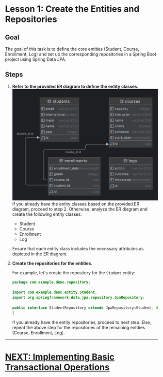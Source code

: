 # Lesson 1: Create the Entities and Repositories

## Goal

The goal of this task is to define the core entities (Student, Course, Enrollment, Log) and set up the corresponding repositories in a Spring Boot project using Spring Data JPA.

## Steps

1. **Refer to the provided ER diagram to define the entity classes.**
   ![er-diagram.png](../../../../srcs/transactions/er-diagram.png)
   If you already have the entity classes based on the provided ER diagram, proceed to step 2. Otherwise, analyze the ER diagram and create the following entity classes:

    - Student
    - Course
    - Enrollment
    - Log

   Ensure that each entity class includes the necessary attributes as depicted in the ER diagram.

2. **Create the repositories for the entities.**

   For example, let's create the repository for the `Student` entity:

   ```java
   package com.example.demo.repository;

   import com.example.demo.entity.Student;
   import org.springframework.data.jpa.repository.JpaRepository;

   public interface StudentRepository extends JpaRepository<Student, UUID> {
   }
   ```

   If you already have the entity repositories, proceed to next step. Else, repeat the above step for the repositories of the remaining entities (Course, Enrollment, Log).

---

# [NEXT: Implementing Basic Transactional Operations](second.md)